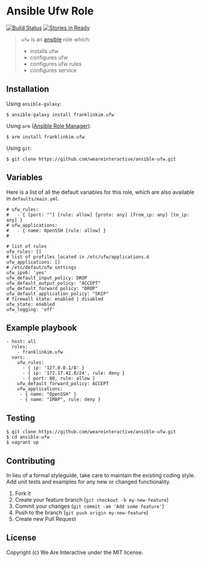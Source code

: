 # Ansible Ufw Role

[![Build Status](https://travis-ci.org/weareinteractive/ansible-ufw.png?branch=master)](https://travis-ci.org/weareinteractive/ansible-ufw)
[![Stories in Ready](https://badge.waffle.io/weareinteractive/ansible-ufw.svg?label=ready&title=Ready)](http://waffle.io/weareinteractive/ansible-ufw)

> `ufw` is an [ansible](http://www.ansible.com) role which: 
> 
> * installs ufw 
> * configures ufw
> * configures ufw rules
> * configures service

## Installation

Using `ansible-galaxy`:

```
$ ansible-galaxy install franklinkim.ufw
```

Using `arm` ([Ansible Role Manager](https://github.com/mirskytech/ansible-role-manager/)):

```
$ arm install franklinkim.ufw
```

Using `git`:

```
$ git clone https://github.com/weareinteractive/ansible-ufw.git
```

## Variables

Here is a list of all the default variables for this role, which are also available in `defaults/main.yml`.

```
# ufw_rules:
#   - { [port: ""] [rule: allow] [proto: any] [from_ip: any] [to_ip: any] }
# ufw_applications:
#   - { name: OpenSSH [rule: allow] }
#

# list of rules
ufw_rules: []
# list of profiles located in /etc/ufw/applications.d
ufw_applications: []
# /etc/defaut/ufw settings
ufw_ipv6: 'yes'
ufw_default_input_policy: DROP
ufw_default_output_policy: "ACCEPT"
ufw_default_forward_policy: "DROP"
ufw_default_application_policy: "SKIP"
# firewall state: enabled | disabled
ufw_state: enabled
ufw_logging: 'off'
```

## Example playbook

```
- host: all
  roles: 
    - franklinkim.ufw
  vars:
    ufw_rules:
      - { ip: '127.0.0.1/8' }
      - { ip: '172.17.42.0/24', rule: deny }
      - { port: 80, rule: allow }
    ufw_default_forward_policy: ACCEPT
    ufw_applications:
     - { name: "OpenSSH" }
     - { name: "IMAP", rule: deny }

```

## Testing

```
$ git clone https://github.com/weareinteractive/ansible-ufw.git
$ cd ansible-ufw
$ vagrant up
```

## Contributing
In lieu of a formal styleguide, take care to maintain the existing coding style. Add unit tests and examples for any new or changed functionality.

1. Fork it
2. Create your feature branch (`git checkout -b my-new-feature`)
3. Commit your changes (`git commit -am 'Add some feature'`)
4. Push to the branch (`git push origin my-new-feature`)
5. Create new Pull Request

## License
Copyright (c) We Are Interactive under the MIT license.
